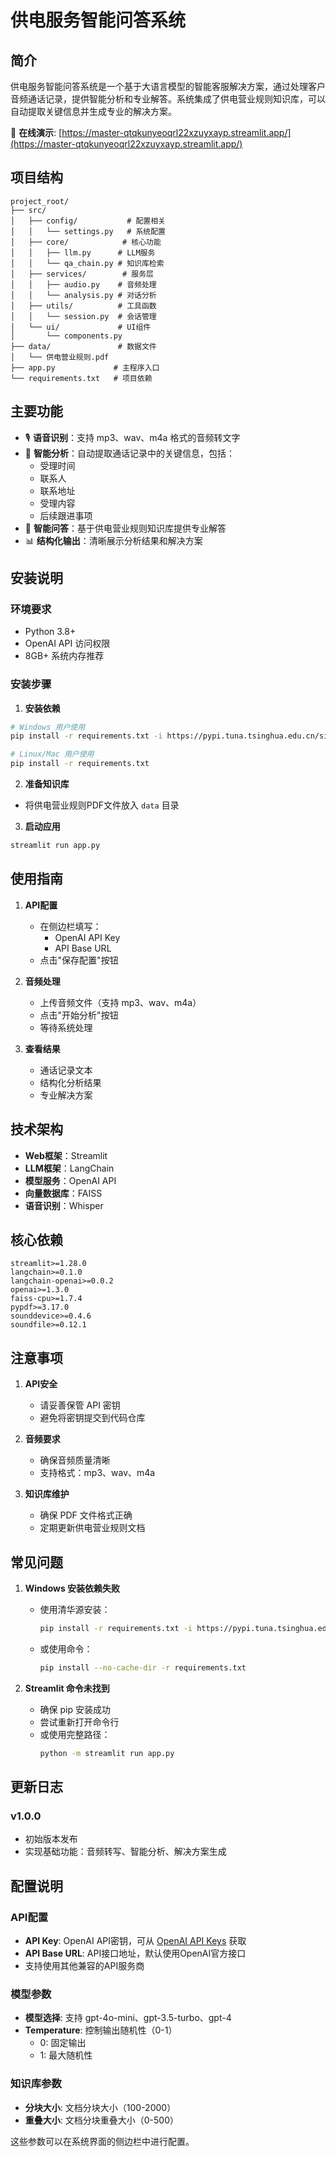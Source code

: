 # 供电服务智能问答系统

## 简介

供电服务智能问答系统是一个基于大语言模型的智能客服解决方案，通过处理客户音频通话记录，提供智能分析和专业解答。系统集成了供电营业规则知识库，可以自动提取关键信息并生成专业的解决方案。

🔗 **在线演示**: [https://master-qtqkunyeoqrl22xzuyxayp.streamlit.app/](https://master-qtqkunyeoqrl22xzuyxayp.streamlit.app/)

## 项目结构

```
project_root/
├── src/
│   ├── config/           # 配置相关
│   │   └── settings.py   # 系统配置
│   ├── core/            # 核心功能
│   │   ├── llm.py      # LLM服务
│   │   └── qa_chain.py # 知识库检索
│   ├── services/        # 服务层
│   │   ├── audio.py    # 音频处理
│   │   └── analysis.py # 对话分析
│   ├── utils/          # 工具函数
│   │   └── session.py  # 会话管理
│   └── ui/             # UI组件
│       └── components.py
├── data/               # 数据文件
│   └── 供电营业规则.pdf
├── app.py             # 主程序入口
└── requirements.txt   # 项目依赖
```

## 主要功能

- 🎙️ **语音识别**：支持 mp3、wav、m4a 格式的音频转文字
- 📝 **智能分析**：自动提取通话记录中的关键信息，包括：
  - 受理时间
  - 联系人
  - 联系地址
  - 受理内容
  - 后续跟进事项
- 🤖 **智能问答**：基于供电营业规则知识库提供专业解答
- 📊 **结构化输出**：清晰展示分析结果和解决方案

## 安装说明

### 环境要求

- Python 3.8+
- OpenAI API 访问权限
- 8GB+ 系统内存推荐

### 安装步骤

1. **安装依赖**
```bash
# Windows 用户使用
pip install -r requirements.txt -i https://pypi.tuna.tsinghua.edu.cn/simple

# Linux/Mac 用户使用
pip install -r requirements.txt
```

2. **准备知识库**
- 将供电营业规则PDF文件放入 `data` 目录

3. **启动应用**
```bash
streamlit run app.py
```

## 使用指南

1. **API配置**
   - 在侧边栏填写：
     - OpenAI API Key
     - API Base URL
   - 点击"保存配置"按钮

2. **音频处理**
   - 上传音频文件（支持 mp3、wav、m4a）
   - 点击"开始分析"按钮
   - 等待系统处理

3. **查看结果**
   - 通话记录文本
   - 结构化分析结果
   - 专业解决方案

## 技术架构

- **Web框架**：Streamlit
- **LLM框架**：LangChain
- **模型服务**：OpenAI API
- **向量数据库**：FAISS
- **语音识别**：Whisper

## 核心依赖

```
streamlit>=1.28.0
langchain>=0.1.0
langchain-openai>=0.0.2
openai>=1.3.0
faiss-cpu>=1.7.4
pypdf>=3.17.0
sounddevice>=0.4.6
soundfile>=0.12.1
```

## 注意事项

1. **API安全**
   - 请妥善保管 API 密钥
   - 避免将密钥提交到代码仓库

2. **音频要求**
   - 确保音频质量清晰
   - 支持格式：mp3、wav、m4a

3. **知识库维护**
   - 确保 PDF 文件格式正确
   - 定期更新供电营业规则文档

## 常见问题

1. **Windows 安装依赖失败**
   - 使用清华源安装：
     ```bash
     pip install -r requirements.txt -i https://pypi.tuna.tsinghua.edu.cn/simple
     ```
   - 或使用命令：
     ```bash
     pip install --no-cache-dir -r requirements.txt
     ```

2. **Streamlit 命令未找到**
   - 确保 pip 安装成功
   - 尝试重新打开命令行
   - 或使用完整路径：
     ```bash
     python -m streamlit run app.py
     ```

## 更新日志

### v1.0.0
- 初始版本发布
- 实现基础功能：音频转写、智能分析、解决方案生成

## 配置说明

### API配置
- **API Key**: OpenAI API密钥，可从 [OpenAI API Keys](https://platform.openai.com/api-keys) 获取
- **API Base URL**: API接口地址，默认使用OpenAI官方接口
- 支持使用其他兼容的API服务商

### 模型参数
- **模型选择**: 支持 gpt-4o-mini、gpt-3.5-turbo、gpt-4
- **Temperature**: 控制输出随机性（0-1）
  - 0: 固定输出
  - 1: 最大随机性

### 知识库参数
- **分块大小**: 文档分块大小（100-2000）
- **重叠大小**: 文档分块重叠大小（0-500）

这些参数可以在系统界面的侧边栏中进行配置。
